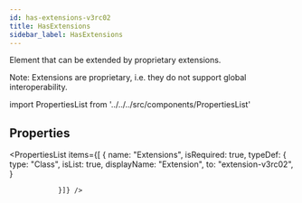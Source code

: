 ```yaml
--- 
id: has-extensions-v3rc02 
title: HasExtensions 
sidebar_label: HasExtensions 
---
```


Element that can be extended by proprietary extensions.

<p>
Note: Extensions are proprietary, i.e. they do not support global interoperability.
</p>

import PropertiesList from '../../../src/components/PropertiesList' 

## Properties 

<PropertiesList items={[ 
{
                    name: "Extensions",
                    isRequired: true,
                    typeDef: 
    {
        type: "Class",
        isList: true,
        displayName: "Extension",
        to: "extension-v3rc02",
    }
    
                }]} /> 
 
